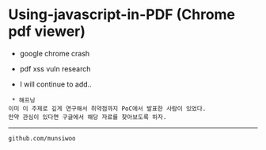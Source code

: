 # Using-javascript-in-PDF (Chrome pdf viewer)






  * google chrome crash

  * pdf xss vuln research

  * I will continue to add..

~~~
 * 해프닝
이미 이 주제로 깊게 연구해서 취약점까지 PoC에서 발표한 사람이 있었다.
만약 관심이 있다면 구글에서 해당 자료를 찾아보도록 하자.
~~~
***

~~~
github.com/munsiwoo
~~~ 
